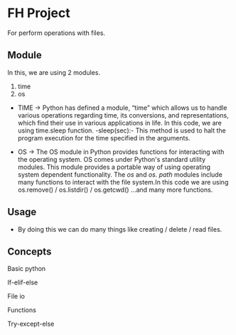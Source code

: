 # FH Project  

For perform operations with files.

## Module

In this, we are using 2 modules.

1. time
2. os
* TIME ->  Python has defined a module, “time” which allows us to handle various operations regarding time, its conversions, and representations, which find their use in various applications in life.
 In this code, we are using time.sleep function.
-sleep(sec):- This method is used to halt the program execution for the time specified in the arguments.

* OS -> The OS module in Python provides functions for interacting with the operating system. OS comes under Python's standard utility modules. This module provides a portable way of using operating system dependent functionality. The *os* and *os. path* modules include many functions to interact with the file system.In this code we are using os.remove() / os.listdir() / os.getcwd() ...and many more functions.


## Usage
- By doing this we can do many things like creating / delete / read files.
## Concepts

Basic python

If-elif-else

File io

Functions

Try-except-else
